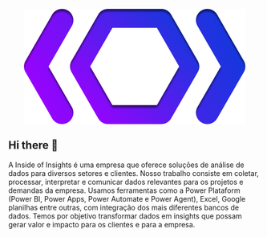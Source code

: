 <p align="center">
<img src="https://github.com/IoInsights/.github/blob/main/profile/favticon.png" align="center" height="" width=""  />
</p>

## Hi there 👋

A Inside of Insights é uma empresa que oferece soluções de análise de dados para diversos setores e clientes. Nosso trabalho consiste em coletar, processar, interpretar e comunicar dados relevantes para os projetos e demandas da empresa. Usamos ferramentas como a Power Plataform (Power BI, Power Apps, Power Automate e Power Agent),  Excel, Google planilhas entre outras, com integração dos mais diferentes bancos de dados. Temos por objetivo transformar dados em insights que possam gerar valor e impacto para os clientes e para a empresa.

